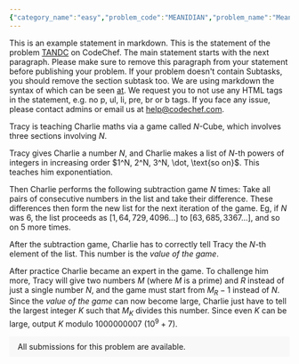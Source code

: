 ```yaml
---
{"category_name":"easy","problem_code":"MEANIDIAN","problem_name":"Mean equals Median","problemComponents":{"constraints":"- $1 \\leq T \\leq 10^4$\n- $2 \\leq N \\leq 3 \\cdot 10^5$\n- $1 \\leq A_i \\leq 10^9$\n- Sum of $N$ over all test cases does not exceed $3 \\cdot 10^5$","constraintsState":true,"subtasks":"","subtasksState":false,"inputFormat":"- The first line of input contains a single integer $T$, denoting the number of testcases. The description of $T$ test cases follows.\n- The first line of each test case contains a single integer $N$, denoting the size of the array.\n- The second line of each test case contains $N$ space-separated integers $A_1, A_2, \\ldots, A_N$.","inputFormatState":true,"outputFormat":"For each test case, print a single line containing one integer — the **minimum** number of operations Chef needs to perform to make the mean and median equal.","outputFormatState":true,"sampleTestCases":{"0":{"id":1,"input":"3\n3\n1 2 3\n4\n1 1 3 3\n5\n1 1000000000 1 1000000000 1\n","output":"0\n4\n500000002\n","explanation":"**Test Case $1$:** The mean and median of the array are both $2$. They are already equal, so no operations are required.\n\n**Test Case $2$:** It is optimal to apply the operation on $1^{st}$ and $2^{nd}$ index twice each. The array after applying these operations will be $[3, 3, 3, 3]$, which has both mean and median $3$.\n","isDeleted":false}}},"video_editorial_url":"https://youtu.be/_J0H3_BtahU","languages_supported":{"0":"CPP14","1":"C","2":"JAVA","3":"PYTH 3.6","4":"CPP17","5":"PYTH","6":"PYP3","7":"CS2","8":"ADA","9":"PYPY","10":"TEXT","11":"PAS fpc","12":"NODEJS","13":"RUBY","14":"PHP","15":"GO","16":"HASK","17":"TCL","18":"PERL","19":"SCALA","20":"LUA","21":"kotlin","22":"BASH","23":"JS","24":"LISP sbcl","25":"rust","26":"PAS gpc","27":"BF","28":"CLOJ","29":"R","30":"D","31":"CAML","32":"FORT","33":"ASM","34":"swift","35":"FS","36":"WSPC","37":"LISP clisp","38":"SQL","39":"SCM guile","40":"PERL6","41":"ERL","42":"CLPS","43":"ICK","44":"NICE","45":"PRLG","46":"ICON","47":"COB","48":"SCM chicken","49":"PIKE","50":"SCM qobi","51":"ST","52":"SQLQ","53":"NEM"},"max_timelimit":1,"source_sizelimit":50000,"problem_author":"utkarsh_adm","problem_tester":"lavish315","date_added":"30-12-2021","tags":{"0":"binary","1":"easy","2":"start21","3":"utkarsh_adm"},"problem_difficulty_level":"Unavailable","best_tag":"Binary Search","editorial_url":"https://discuss.codechef.com/problems/MEANIDIAN","time":{"view_start_date":1641403800,"submit_start_date":1641403800,"visible_start_date":1641403800,"end_date":1735669800},"is_direct_submittable":false,"problemDiscussURL":"https://discuss.codechef.com/search?q=MEANIDIAN","is_proctored":false,"visitedContests":{},"layout":"problem"}
---
```

This is an example statement in markdown. This is the statement of the problem [TANDC](https://codechef.com/problems/TANDC) on CodeChef. The main statement starts with the next paragraph. Please make sure to remove this paragraph from your statement before publishing your problem. If your problem doesn't contain Subtasks, you should remove the section subtask too. We are using markdown the syntax of which can be seen [at](https://github.com/showdownjs/showdown/wiki/Showdown's-Markdown-syntax). We request you to not use any HTML tags in the statement, e.g. no p, ul, li, pre, br or b tags. If you face any issue, please contact admins or email us at help@codechef.com.

Tracy is teaching Charlie maths via a game called $N$-Cube, which involves three sections involving $N$.

Tracy gives Charlie a number $N$, and Charlie makes a list of $N$-th powers of integers in increasing order $1^N, 2^N, 3^N, \dot, \text{so on}$. This teaches him exponentiation.

Then Charlie performs the following subtraction game $N$ times: Take all pairs of consecutive numbers in the list and take their difference. These differences then form the new list for the next iteration of the game. Eg, if $N$ was 6, the list proceeds as $[1, 64, 729, 4096 ... ]$ to $[63, 685, 3367 ...]$, and so on $5$ more times.

After the subtraction game, Charlie has to correctly tell Tracy the $N$-th element of the list. This number is the *value of the game*.

After practice Charlie became an expert in the game. To challenge him more, Tracy will give two numbers $M$ (where $M$ is a prime) and $R$ instead of just a single number $N$, and the game must start from $M_R - 1$ instead of $N$. Since the *value of the game* can now become large, Charlie just have to tell the largest integer $K$ such that $M_K$ divides this number. Since even $K$ can be large, output $K$ modulo 1000000007 ($10^9 + 7$).

<aside style='background: #f8f8f8;padding: 10px 15px;'><div>All submissions for this problem are available.</div></aside>